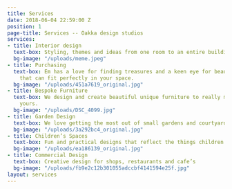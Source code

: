 ```yaml
---
title: Services
date: 2018-06-04 22:59:00 Z
position: 1
page-title: Services -- Oakka design studios
services:
- title: Interior design
  text-box: Styling, themes and ideas from one room to an entire building.
  bg-image: "/uploads/meme.jpeg"
- title: Purchasing
  text-box: Em has a love for finding treasures and a keen eye for beautiful things
    that can fit perfectly in your space.
  bg-image: "/uploads/451a7619_original.jpg"
- title: Bespoke Furniture
  text-box: We design and create beautiful unique furniture to really make a design
    yours.
  bg-image: "/uploads/DSC_4099.jpg"
- title: Garden Design
  text-box: We love getting the most out of small gardens and courtyard spaces.
  bg-image: "/uploads/3a292bc4_original.jpg"
- title: Children’s Spaces
  text-box: Fun and practical designs that reflect the things children love.
  bg-image: "/uploads/ea186139_original.jpg"
- title: Commercial Design
  text-box: Creative design for shops, restaurants and cafe’s
  bg-image: "/uploads/fb9e2c12b301055adccbf4141594e25f.jpg"
layout: services
---
```


